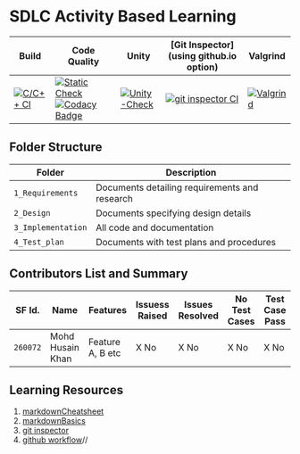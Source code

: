 # SDLC Activity Based Learning




Build | Code Quality | Unity | [Git Inspector](using github.io option)|Valgrind|
|---------|--------------|-----------|------------------|----------------------|
[![C/C++ CI](https://github.com/MohdHusainKhan/MiniProject/actions/workflows/C-build.yml/badge.svg)](https://github.com/MohdHusainKhan/MiniProject/actions/workflows/C-build.yml)|[![Static Check](https://github.com/MohdHusainKhan/MiniProject/actions/workflows/cppcheck.yml/badge.svg)](https://github.com/MohdHusainKhan/MiniProject/actions/workflows/cppcheck.yml)  [![Codacy Badge](https://app.codacy.com/project/badge/Grade/21c5cae1b5844158b9eb3d4c80125c89)](https://app.codacy.com/gh/MohdHusainKhan/MiniProject/dashboard?branch=main=Badge_Grade) |[![Unity-Check](https://github.com/MohdHusainKhan/MiniProject/actions/workflows/unitTest.yml/badge.svg)](https://github.com/MohdHusainKhan/MiniProject/actions/workflows/unityTest.yml)| [![git inspector CI](https://github.com/MohdHusainKhan/MiniProject/actions/workflows/gitinspector.yml/badge.svg)](https://github.com/MohdHusainKhan/MiniProject/actions/workflows/gitinspector.yml)|[![Valgrind](https://github.com/MohdHusainKhan/MiniProject/actions/workflows/ValgrindTest.yml/badge.svg)](https://github.com/MohdHusainKhan/MiniProject/actions/workflows/ValgrindTest.yml)|





## Folder Structure
Folder             | Description
-------------------| -----------------------------------------
`1_Requirements`   | Documents detailing requirements and research
`2_Design`         | Documents specifying design details
`3_Implementation` | All code and documentation
`4_Test_plan`      | Documents with test plans and procedures

## Contributors List and Summary

SF Id. |  Name   |    Features    | Issuess Raised |Issues Resolved|No Test Cases|Test Case Pass
-------|---------|----------------|----------------|---------------|-------------|--------------
`260072` | Mohd Husain Khan  | Feature A, B etc    | X No     | X No   |X No   |X No     

## Learning Resources
1. [markdownCheatsheet](https://github.com/adam-p/markdown-here/wiki/Markdown-Cheatsheet)
2. [markdownBasics](https://guides.github.com/features/mastering-markdown/)
3. [git inspector](https://github.com/ejwa/gitinspector.git)
4. [github workflow](https://docs.github.com/en/actions/learn-github-action)//
